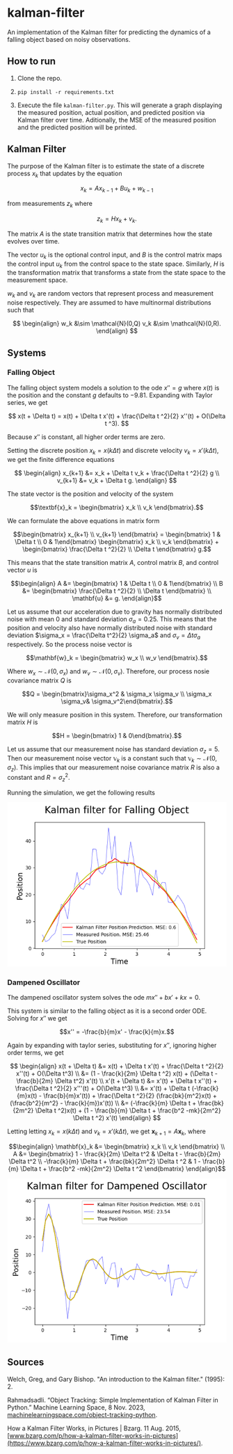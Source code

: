 # kalman-filter

An implementation of the Kalman filter for predicting the dynamics of a falling object based on noisy observations.

## How to run

1) Clone the repo.

2) `pip install -r requirements.txt`

3) Execute the file `kalman-filter.py`. This will generate a graph displaying the measured position, actual position, and predicted position via Kalman filter over time. Aditionally, the MSE of the measured position and the predicted position will be printed.

## Kalman Filter

The purpose of the Kalman filter is to estimate the state of a discrete process $x_k$ that updates by the equation

$$
x_k = A x_{k-1} + Bu_k + w_{k-1}
$$

from measurements $z_k$ where

$$
z_k = H x_k + v_k.
$$

The matrix $A$ is the state transition matrix that determines how the state evolves over time.

The vector $u_k$ is the optional control input, and $B$ is the control matrix maps the control input $u_k$ from the control space to the state space. Similarly, $H$ is the transformation matrix that transforms a state from the state space to the measurement space.

$w_k$ and $v_k$ are random vectors that represent process and measurement noise respectively. They are assumed to have multinormal distributions such that 

$$
\begin{align}
w_k &\sim \mathcal{N}(0,Q)
v_k &\sim \mathcal{N}(0,R).
\end{align}
$$

## Systems

### Falling Object

The falling object system models a solution to the ode $x'' = g$ where $x(t)$ is the position and the constant $g$ defaults to $-9.81$. Expanding with Taylor series, we get 

$$
x(t + \Delta t) = x(t) + \Delta t x'(t) + \frac{\Delta t ^2}{2} x''(t) + O(\Delta t ^3).
$$

Because $x''$ is constant, all higher order terms are zero.

Setting the discrete position $x_k = x(k \Delta t)$ and discrete velocity $v_k = x'(k \Delta t)$, we get the finite difference equations

$$
\begin{align}
x_{k+1} &= x_k + \Delta t v_k + \frac{\Delta t ^2}{2} g \\
v_{k+1} &= v_k + \Delta t g.
\end{align}
$$

The state vector is the position and velocity of the system
```math
\textbf{x}_k = \begin{bmatrix} x_k \\ v_k \end{bmatrix}.
```

We can formulate the above equations in matrix form
```math
\begin{bmatrix} x_{k+1} \\ v_{k+1} \end{bmatrix} = \begin{bmatrix} 1 & \Delta t \\ 0 & 1\end{bmatrix} \begin{bmatrix} x_k \\ v_k \end{bmatrix} + \begin{bmatrix} \frac{\Delta t ^2}{2} \\ \Delta t \end{bmatrix} g.
```

This means that the state transition matrix $A$, control matrix $B$, and control vector $u$ is
```math
\begin{align}
A &= \begin{bmatrix} 1 & \Delta t \\ 0 & 1\end{bmatrix} \\
B &= \begin{bmatrix} \frac{\Delta t ^2}{2} \\ \Delta t \end{bmatrix} \\
\mathbf{u} &= g.
\end{align}
```

Let us assume that our acceleration due to gravity has normally distributed noise with mean $0$ and standard deviation $\sigma_a = 0.25$. This means that the position and velocity also have normally distributed noise with standard deviation $\sigma_x = \frac{\Delta t^2}{2} \sigma_a$ and $\sigma_v = \Delta t \sigma_a$ respectively. So the process noise vector is

```math
\mathbf{w}_k = \begin{bmatrix} w_x \\ w_v \end{bmatrix}.
```

Where $w_x \sim \mathcal{N}(0,\sigma_x)$ and $w_v \sim \mathcal{N}(0, \sigma_v)$. Therefore, our process nosie covariance matrix $Q$ is

```math
Q = \begin{bmatrix}\sigma_x^2 & \sigma_x \sigma_v \\ \sigma_x \sigma_v& \sigma_v^2\end{bmatrix}.
```

We will only measure position in this system. Therefore, our transformation matrix $H$ is 

```math
H = \begin{bmatrix} 1 & 0\end{bmatrix}.
```

Let us assume that our measurement noise has standard deviation $\sigma_z = 5$. Then our measurement noise vector $\mathbb{v}_k$ is a constant such that $\mathbb{v}_k \sim \mathcal{N}(0,\sigma_z).$ This implies that our measurement noise covariance matrix $R$ is also a constant and $R = \sigma_z^2$.

Running the simulation, we get the following results

![Kalman filter results.](images/falling_object.png)

### Dampened Oscillator

The dampened oscillator system solves the ode $mx'' + bx' + kx = 0$.

This system is similar to the falling object as it is a second order ODE. Solving for $x''$ we get

```math
x'' = -\frac{b}{m}x' - \frac{k}{m}x.
```

Again by expanding with taylor series, substituting for $x''$, ignoring higher order terms, we get

$$
\begin{align}
x(t + \Delta t) &= x(t) + \Delta t x'(t) + \frac{\Delta t ^2}{2} x''(t) + O(\Delta t^3) \\
&= (1 - \frac{k}{2m} \Delta t ^2) x(t) + (\Delta t - \frac{b}{2m} \Delta t^2) x'(t) \\
x'(t + \Delta t) &= x'(t) + \Delta t x''(t) + \frac{\Delta t ^2}{2} x'''(t) + O(\Delta t^3) \\
&= x'(t) + \Delta t (-\frac{k}{m}x(t) - \frac{b}{m}x'(t)) + \frac{\Delta t ^2}{2} (\frac{bk}{m^2}x(t) + (\frac{b^2}{m^2} - \frac{k}{m})x'(t)) \\
&= (-\frac{k}{m} \Delta t + \frac{bk}{2m^2} \Delta t ^2)x(t) + (1 - \frac{b}{m} \Delta t + \frac{b^2 -mk}{2m^2} \Delta t ^2) x'(t)
\end{align}
$$

Letting letting $x_k = x(k \Delta t)$ and $v_k = x'(k \Delta t)$, we get $\mathbf{x}_{k+1} = A \mathbf{x}_k$, where

```math
\begin{align}
\mathbf{x}_k &= \begin{bmatrix} x_k \\ v_k \end{bmatrix} \\
A &= \begin{bmatrix} 1 - \frac{k}{2m} \Delta t^2 & \Delta t - \frac{b}{2m} \Delta t^2 \\
-\frac{k}{m} \Delta t + \frac{bk}{2m^2} \Delta t ^2 & 1 - \frac{b}{m} \Delta t + \frac{b^2 -mk}{2m^2} \Delta t ^2 \end{bmatrix}
\end{align}
```

![Kalman filter results.](images/dampened_oscillator.png)

## Sources

Welch, Greg, and Gary Bishop. "An introduction to the Kalman filter." (1995): 2.

Rahmadsadli. “Object Tracking: Simple Implementation of Kalman Filter in Python.” Machine Learning Space, 8 Nov. 2023, [machinelearningspace.com/object-tracking-python](https://machinelearningspace.com/object-tracking-python/).

How a Kalman Filter Works, in Pictures | Bzarg. 11 Aug. 2015, [www.bzarg.com/p/how-a-kalman-filter-works-in-pictures](https://www.bzarg.com/p/how-a-kalman-filter-works-in-pictures/).
